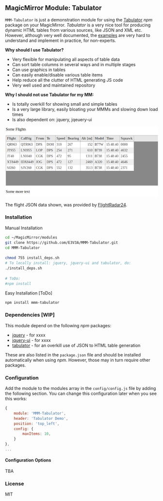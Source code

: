 ## MagicMirror Module: Tabulator

`MMM-Tabulator` is just a demonstration module for using the [Tabulator](http://tabulator.info/) *npm* package on your MagicMirror. 
*Tabulator* is a very nice tool for producing dynamic HTML tables from various sources, like JSON and XML etc. 
However, although very well documented, the [examples](http://tabulator.info/examples/) are very hard to understand and implement in practice, 
for non-experts. 

**Why should I use Tabulator?**

* Very flexible for manipulating all aspects of table data
* Can sort table columns in several ways and in multiple stages
* Can use graphics in tables
* Can easily enable/disable various table items
* Help reduce all the clutter of HTML generating JS code 
* Very well used and maintained repository


**Why I should not use Tabulator for my MM:**

* Is totally overkill for showing small and simple tables  
* Is a very large library, easily bloating your MMMs and slowing down load times
* Is also dependent on:  jquery, jqeuery-ui


![Full](demo1.png)



The flight JSON data shown, was provided by [FlightRadar24](https://www.flightradar24.com/). 


### Installation

Manual Installation

```bash
cd ~/MagicMirror/modules
git clone https://github.com/E3V3A/MMM-Tabulator.git
cd MMM-Tabulator

chmod 755 install_deps.sh
# To locally install: jquery, jquery-ui and tabulator, do:
./install_deps.sh

# ToDo:
#npm install
```

Easy Installation [ToDo]

```bash
npm install mmm-tabulator
```

### Dependencies [WIP]

This module depend on the following *npm* packages:


* [jquery]()  - for xxxx
* [jquery-ui]()  - for xxxx
* [tabulator](https://github.com/olifolkerd/tabulator) - for an overkill use of JSON to HTML table generation


These are also listed in the `package.json` file and should be installed automatically when using *npm*.
However, those may in turn require other packages. 


### Configuration 

Add the module to the modules array in the `config/config.js` file by adding the following section. 
You can change this configuration later when you see this works:

```javascript
{
	module: 'MMM-Tabulator',
	header: 'Tabulator Demo',
	position: 'top_left',
	config: {
		maxItems: 10,
	}
},
...
```

#### Configuration Options

TBA

### License

MIT



